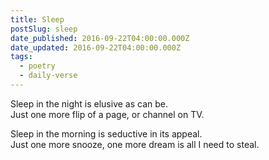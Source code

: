 ```yaml
---
title: Sleep
postSlug: sleep
date_published: 2016-09-22T04:00:00.000Z
date_updated: 2016-09-22T04:00:00.000Z
tags:
  - poetry
  - daily-verse
---
```


Sleep in the night is elusive as can be.  
Just one more flip of a page, or channel on TV.

Sleep in the morning is seductive in its appeal.  
Just one more snooze, one more dream is all I need to steal.
